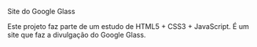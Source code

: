 Site do Google Glass

Este projeto faz parte de um estudo de HTML5 + CSS3 + JavaScript.
É um site que faz a divulgação do Google Glass.